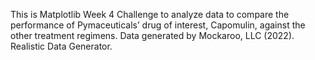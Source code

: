 This is Matplotlib Week 4 Challenge to analyze data to compare the performance of Pymaceuticals’ drug of interest, Capomulin, against the other treatment regimens. Data generated by Mockaroo, LLC (2022). Realistic Data Generator.
